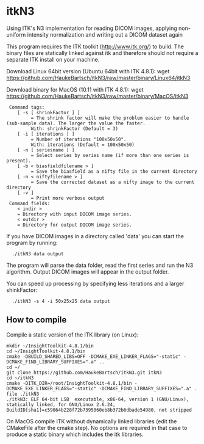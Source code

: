 # itkN3
Using ITK's N3 implementation for reading DICOM images, applying non-uniform intensity normalization and writing out a DICOM dataset again

This program requires the ITK toolkit (http://www.itk.org/) to build. The binary files are statically linked against itk and therefore should not require a separate ITK install on your machine.

   Download Linux 64bit version (Ubuntu 64bit with ITK 4.8.1):
   wget https://github.com/HaukeBartsch/itkN3/raw/master/binary/Linux64/itkN3

   Download binary for MacOS (10.11 with ITK 4.8.1):
   wget https://github.com/HaukeBartsch/itkN3/raw/master/binary/MacOS/itkN3
  

```
 Command tags:
    [ -s [ shrinkFactor ] ]
         = The shrink factor will make the problem easier to handle (sub-sample data). The larger the value the faster.
         With: shrinkFactor (Default = 3)
    [ -i [ iterations ] ]
         = Number of iterations "100x50x50".
         With: iterations (Default = 100x50x50)
    [ -n [ seriesname ] ]
         = Select series by series name (if more than one series is present).
    [ -b < biasfieldfilename > ]
         = Save the biasfield as a nifty file in the current directory
    [ -n < niftyfilename > ]
         = Save the corrected dataset as a nifty image to the current directory
    [ -v ]
         = Print more verbose output
 Command fields:
    < indir >
    = Directory with input DICOM image series.
    < outdir >
    = Directory for output DICOM image series.											  
```

If you have DICOM images in a directory called 'data' you can start the program by running:
```
  ./itkN3 data output
```
The program will parse the data folder, read the first series and run the N3 algorithm. Output DICOM images will appear in the output folder.

You can speed up processing by specifying less iterations and a larger shinkFactor:
```
  ./itkN3 -s 4 -i 50x25x25 data output
```
How to compile
--------------

Compile a static version of the ITK library (on Linux):
```
mkdir ~/InsightToolkit-4.8.1/bin
cd ~/InsightToolkit-4.8.1/bin
cmake -DBUILD_SHARED_LIBS=OFF -DCMAKE_EXE_LINKER_FLAGS="-static" -DCMAKE_FIND_LIBRARY_SUFFIXES=".a" ..
cd ~/
git clone https://github.com/HaukeBartsch/itkN3.git itkN3
cd ~/itkN3
cmake -DITK_DIR=/root/InsightToolkit-4.8.1/bin -DCMAKE_EXE_LINKER_FLAGS="-static" -DCMAKE_FIND_LIBRARY_SUFFIXES=".a" .
file ./itkN3
./itkN3: ELF 64-bit LSB  executable, x86-64, version 1 (GNU/Linux), statically linked, for GNU/Linux 2.6.24, BuildID[sha1]=c59064b228f72b7395060eb8b372b6dbade54980, not stripped
```

On MacOS compile ITK without dynamically linked libraries (edit the CMakeFile after the cmake step). No options are required in that case to produce a static binary which includes the itk libraries.
